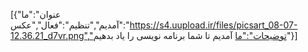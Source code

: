 [{"عنوان":"ما آمدیم","تنظیم":"فعال","عکس":"https://s4.uupload.ir/files/picsart_08-07-12.36.21_d7vr.png","توضیحات":"ما آمدیم تا شما برنامه نویسی را یاد بدهیم"}]
